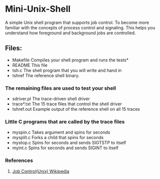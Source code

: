 # Mini-Unix-Shell
A simple Unix shell program that supports job control. To become more familiar with the concepts of process control and signaling. This helps you understand how foreground and background jobs are controlled.

## Files:

* Makefile	 Compiles your shell program and runs the tests*
* README		 This file
* tsh.c		   The shell program that you will write and hand in
* tshref		 The reference shell binary.

### The remaining files are used to test your shell
* sdriver.pl	 The trace-driven shell driver
* trace*.txt	 The 15 trace files that control the shell driver
* tshref.out 	 Example output of the reference shell on all 15 traces

### Little C programs that are called by the trace files
* myspin.c	   Takes argument <n> and spins for <n> seconds
* mysplit.c	   Forks a child that spins for <n> seconds
* mystop.c     Spins for <n> seconds and sends SIGTSTP to itself
* myint.c      Spins for <n> seconds and sends SIGINT to itself

### References
1. [Job Control(Unix) Wikipedia](https://en.wikipedia.org/wiki/Job_control_(Unix))
